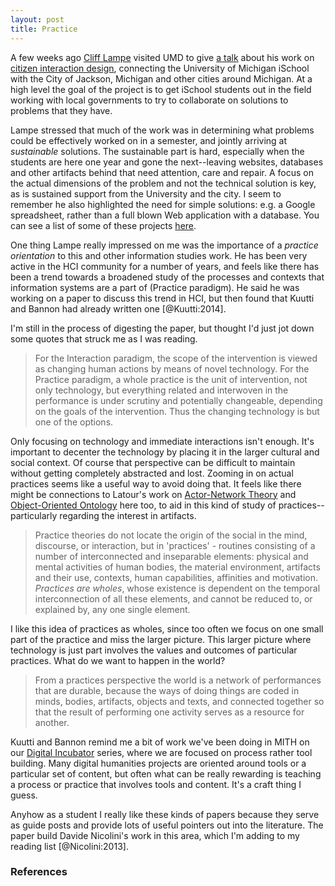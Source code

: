 ```yaml
---
layout: post
title: Practice
---
```


A few weeks ago [Cliff Lampe] visited UMD to give [a talk] about his work on
[citizen interaction design], connecting the University of Michigan iSchool with
the City of Jackson, Michigan and other cities around Michigan. At a high level
the goal of the project is to get iSchool students out in the field working with
local governments to try to collaborate on solutions to problems that they have.

Lampe stressed that much of the work was in determining what problems 
could be effectively worked on in a semester, and jointly arriving 
at *sustainable* solutions. The sustainable part is hard, especially when the
students are here one year and gone the next--leaving websites, databases and 
other artifacts behind that need attention, care and repair. A focus on the 
actual dimensions of the problem and not the technical solution is key, as is
sustained support from the University and the city. I seem to remember he also
highlighted the need for simple solutions: e.g. a Google spreadsheet, rather
than a full blown Web application with a database. You can see a list of some 
of these projects [here].

One thing Lampe really impressed on me was the importance of a *practice
orientation* to this and other information studies work.  He has been very 
active in the HCI community for a number of years, and feels like there has 
been a trend towards a broadened study of the processes and contexts
that information systems are a part of (Practice paradigm). He said he was 
working on a paper to discuss this trend in HCI, but then found that Kuutti 
and Bannon had already written one [@Kuutti:2014].

I'm still in the process of digesting the paper, but thought I'd just jot down 
some quotes that struck me as I was reading. 

> For the Interaction paradigm, the scope of the intervention is viewed
> as changing human actions by means of novel technology. For the
> Practice paradigm, a whole practice is the unit of intervention, not 
> only technology, but everything related and interwoven in the performance
> is under scrutiny and potentially changeable, depending on the goals of
> the intervention. Thus the changing technology is but one of the options.

Only focusing on technology and immediate interactions isn't enough. It's
important to decenter the technology by placing it in the larger cultural 
and social context. Of course that perspective can be difficult to maintain
without getting completely abstracted and lost. Zooming in on actual 
practices seems like a useful way to avoid doing that. It feels like there 
might be connections to Latour's work on [Actor-Network Theory] and 
[Object-Oriented Ontology] here too, to aid in this kind of study of
practices--particularly regarding the interest in artifacts.

> Practice theories do not locate the origin of the social in the mind,
> discourse, or interaction, but in 'practices' - routines consisting of a
> number of interconnected and inseparable elements: physical and mental
> activities of human bodies, the material environment, artifacts and their use,
> contexts, human capabilities, affinities and motivation.  *Practices are
> wholes*, whose existence is dependent on the temporal interconnection of all
> these elements, and cannot be reduced to, or explained by, any one single
> element.

I like this idea of practices as wholes, since too often we focus on one small
part of the practice and miss the larger picture. This larger picture where
technology is just part involves the values and outcomes of particular 
practices. What do we want to happen in the world?

> From a practices perspective the world is a network of performances that are
> durable, because the ways of doing things are coded in minds, bodies,
> artifacts, objects and texts, and connected together so that the result of
> performing one activity serves as a resource for another.

Kuutti and Bannon remind me a bit of work we've been doing in MITH on our
[Digital Incubator] series, where we are focused on process rather tool 
building. Many digital humanities projects are oriented around tools or a
particular set of content, but often what can be really rewarding is 
teaching a process or practice that involves tools and content. It's a
craft thing I guess. 

Anyhow as a student I really like these kinds of papers because they serve as 
guide posts and provide lots of useful pointers out into the literature. The 
paper build Davide Nicolini's work in this area, which I'm 
adding to my reading list [@Nicolini:2013].

### References

[Cliff Lampe]: https://www.si.umich.edu/people/clifford-lampe
[citizen interaction design]: https://www.si.umich.edu/academics/project-i-citizen-interaction-design
[here]: https://seelio.com/g/umsicid
[a talk]: http://hcil.umd.edu/events/event/bbl-clifford-lampe/
[Practice Theory, Work, and Organization]: https://global.oup.com/academic/product/practice-theory-work-and-organization-9780199231591?cc=us&lang=en&
[Digital Incubator]: http://mith.umd.edu/research/digital-humanities-incubator-2014-15-researching-ferguson/
[Actor-Network Theory]: https://en.wikipedia.org/wiki/Actor%E2%80%93network_theory
[Object-Oriented Ontology]: https://en.wikipedia.org/wiki/Object-oriented_ontology
[Davide Nicolini]: http://www.wbs.ac.uk/about/person/davide-nicolini/
